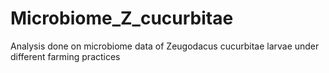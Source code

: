 # Microbiome_Z_cucurbitae
Analysis done on microbiome data of Zeugodacus cucurbitae larvae under different farming practices
